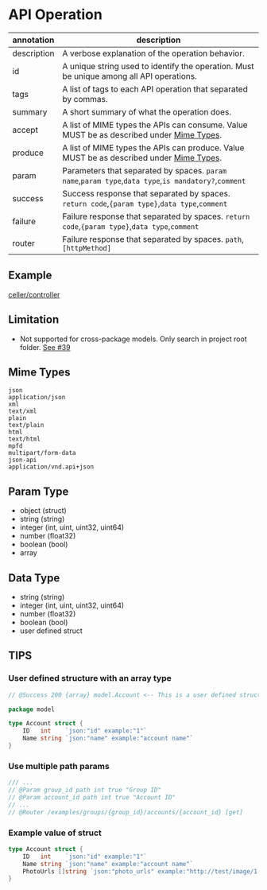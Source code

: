 # API Operation

| annotation         | description                                                                                               | 
|--------------------|-----------------------------------------------------------------------------------------------------------|
| description        | A verbose explanation of the operation behavior.                                                          |
| id                 | A unique string used to identify the operation. Must be unique among all API operations.                  |
| tags               | A list of tags to each API operation that separated by commas.                                            |
| summary            | A short summary of what the operation does.                                                               |
| accept             | A list of MIME types the APIs can consume. Value MUST be as described under [Mime Types](#mime-types).    |
| produce            | A list of MIME types the APIs can produce. Value MUST be as described under [Mime Types](#mime-types).    |
| param              | Parameters that separated by spaces. `param name`,`param type`,`data type`,`is mandatory?`,`comment`      | 
| success            | Success response that separated by spaces. `return code`,`{param type}`,`data type`,`comment`             | 
| failure            | Failure response that separated by spaces. `return code`,`{param type}`,`data type`,`comment`             | 
| router             | Failure response that separated by spaces. `path`,`[httpMethod]`                                          | 

## Example

[celler/controller](https://github.com/swaggo/swag/tree/master/example/celler/controller)

## Limitation
- Not supported for cross-package models. Only search in project root folder. [See #39](https://github.com/swaggo/swag/issues/39)

## Mime Types

```
json
application/json
xml
text/xml
plain
text/plain
html
text/html
mpfd
multipart/form-data
json-api
application/vnd.api+json
```

## Param Type

- object (struct)
- string (string)
- integer (int, uint, uint32, uint64)
- number (float32)
- boolean (bool)
- array

## Data Type

- string (string)
- integer (int, uint, uint32, uint64)
- number (float32)
- boolean (bool)
- user defined struct

## TIPS

### User defined structure with an array type

```go
// @Success 200 {array} model.Account <-- This is a user defined struct.
```

```go
package model

type Account struct {
    ID   int    `json:"id" example:"1"`
    Name string `json:"name" example:"account name"`
}
```

### Use multiple path params

```go
/// ...
// @Param group_id path int true "Group ID"
// @Param account_id path int true "Account ID"
// ...
// @Router /examples/groups/{group_id}/accounts/{account_id} [get]
```

### Example value of struct

```go
type Account struct {
    ID   int    `json:"id" example:"1"`
    Name string `json:"name" example:"account name"`
    PhotoUrls []string `json:"photo_urls" example:"http://test/image/1.jpg,http://test/image/2.jpg"`
}
```
